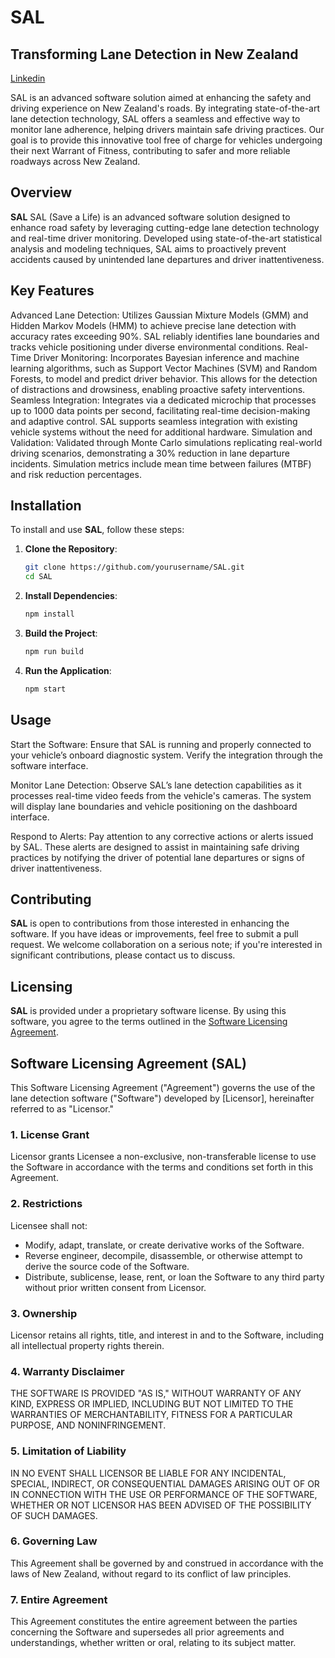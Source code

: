 # SAL
## Transforming Lane Detection in New Zealand
[Linkedin](https://www.linkedin.com/company/sal-save-a-life/about/?viewAsMember=true)

SAL is an advanced software solution aimed at enhancing the safety and driving experience on New Zealand's roads. By integrating state-of-the-art lane detection technology, SAL offers a seamless and effective way to monitor lane adherence, helping drivers maintain safe driving practices. Our goal is to provide this innovative tool free of charge for vehicles undergoing their next Warrant of Fitness, contributing to safer and more reliable roadways across New Zealand.


## Overview

**SAL** SAL (Save a Life) is an advanced software solution designed to enhance road safety by leveraging cutting-edge lane detection technology and real-time driver monitoring. Developed using state-of-the-art statistical analysis and modeling techniques, SAL aims to proactively prevent accidents caused by unintended lane departures and driver inattentiveness.

## Key Features

Advanced Lane Detection: Utilizes Gaussian Mixture Models (GMM) and Hidden Markov Models (HMM) to achieve precise lane detection with accuracy rates exceeding 90%. SAL reliably identifies lane boundaries and tracks vehicle positioning under diverse environmental conditions.
Real-Time Driver Monitoring: Incorporates Bayesian inference and machine learning algorithms, such as Support Vector Machines (SVM) and Random Forests, to model and predict driver behavior. This allows for the detection of distractions and drowsiness, enabling proactive safety interventions.
Seamless Integration: Integrates via a dedicated microchip that processes up to 1000 data points per second, facilitating real-time decision-making and adaptive control. SAL supports seamless integration with existing vehicle systems without the need for additional hardware.
Simulation and Validation: Validated through Monte Carlo simulations replicating real-world driving scenarios, demonstrating a 30% reduction in lane departure incidents. Simulation metrics include mean time between failures (MTBF) and risk reduction percentages.

## Installation

To install and use **SAL**, follow these steps:

1. **Clone the Repository**:
    ```bash
    git clone https://github.com/yourusername/SAL.git
    cd SAL
    ```

2. **Install Dependencies**:
    ```bash
    npm install
    ```

3. **Build the Project**:
    ```bash
    npm run build
    ```

4. **Run the Application**:
    ```bash
    npm start
    ```

## Usage

Start the Software: Ensure that SAL is running and properly connected to your vehicle’s onboard diagnostic system. Verify the integration through the software interface.

Monitor Lane Detection: Observe SAL’s lane detection capabilities as it processes real-time video feeds from the vehicle's cameras. The system will display lane boundaries and vehicle positioning on the dashboard interface.

Respond to Alerts: Pay attention to any corrective actions or alerts issued by SAL. These alerts are designed to assist in maintaining safe driving practices by notifying the driver of potential lane departures or signs of driver inattentiveness.

## Contributing

**SAL** is open to contributions from those interested in enhancing the software. If you have ideas or improvements, feel free to submit a pull request. We welcome collaboration on a serious note; if you're interested in significant contributions, please contact us to discuss.

## Licensing

**SAL** is provided under a proprietary software license. By using this software, you agree to the terms outlined in the [Software Licensing Agreement](LICENSE).

## Software Licensing Agreement (SAL)

This Software Licensing Agreement ("Agreement") governs the use of the lane detection software ("Software") developed by [Licensor], hereinafter referred to as "Licensor."

### 1. License Grant

Licensor grants Licensee a non-exclusive, non-transferable license to use the Software in accordance with the terms and conditions set forth in this Agreement.

### 2. Restrictions

Licensee shall not:
- Modify, adapt, translate, or create derivative works of the Software.
- Reverse engineer, decompile, disassemble, or otherwise attempt to derive the source code of the Software.
- Distribute, sublicense, lease, rent, or loan the Software to any third party without prior written consent from Licensor.

### 3. Ownership

Licensor retains all rights, title, and interest in and to the Software, including all intellectual property rights therein.

### 4. Warranty Disclaimer

THE SOFTWARE IS PROVIDED "AS IS," WITHOUT WARRANTY OF ANY KIND, EXPRESS OR IMPLIED, INCLUDING BUT NOT LIMITED TO THE WARRANTIES OF MERCHANTABILITY, FITNESS FOR A PARTICULAR PURPOSE, AND NONINFRINGEMENT.

### 5. Limitation of Liability

IN NO EVENT SHALL LICENSOR BE LIABLE FOR ANY INCIDENTAL, SPECIAL, INDIRECT, OR CONSEQUENTIAL DAMAGES ARISING OUT OF OR IN CONNECTION WITH THE USE OR PERFORMANCE OF THE SOFTWARE, WHETHER OR NOT LICENSOR HAS BEEN ADVISED OF THE POSSIBILITY OF SUCH DAMAGES.

### 6. Governing Law

This Agreement shall be governed by and construed in accordance with the laws of New Zealand, without regard to its conflict of law principles.

### 7. Entire Agreement

This Agreement constitutes the entire agreement between the parties concerning the Software and supersedes all prior agreements and understandings, whether written or oral, relating to its subject matter.
